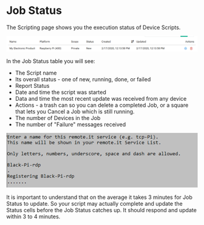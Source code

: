 # Job Status

The Scripting page shows you the execution status of Device Scripts.  

![](../../.gitbook/assets/image%20%28473%29.png)

In the Job Status table you will see:

* The Script name
* Its overall status - one of new, running, done, or failed
* Report Status 
* Date and time the script was started
* Data and time the most recent update was received from any device
* Actions - a trash can so you can delete a completed Job, or a square that lets you Cancel a Job which is still running.
* The number of Devices in the Job
* The number of "Failure" messages received

![](../../.gitbook/assets/image%20%28292%29.png)

It is important to understand that on the average it takes 3 minutes for Job Status to update.  So your script may actually complete and update the Status cells before the Job Status catches up.  It should respond and update within 3 to 4 minutes.



